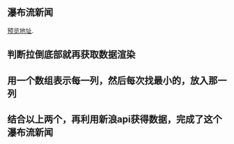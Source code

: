 ## 瀑布流新闻
[预览地址](https://mamba-working.github.io/newsSite/newSite.html).
## 判断拉倒底部就再获取数据渲染
## 用一个数组表示每一列，然后每次找最小的，放入那一列
## 结合以上两个，再利用新浪api获得数据，完成了这个瀑布流新闻